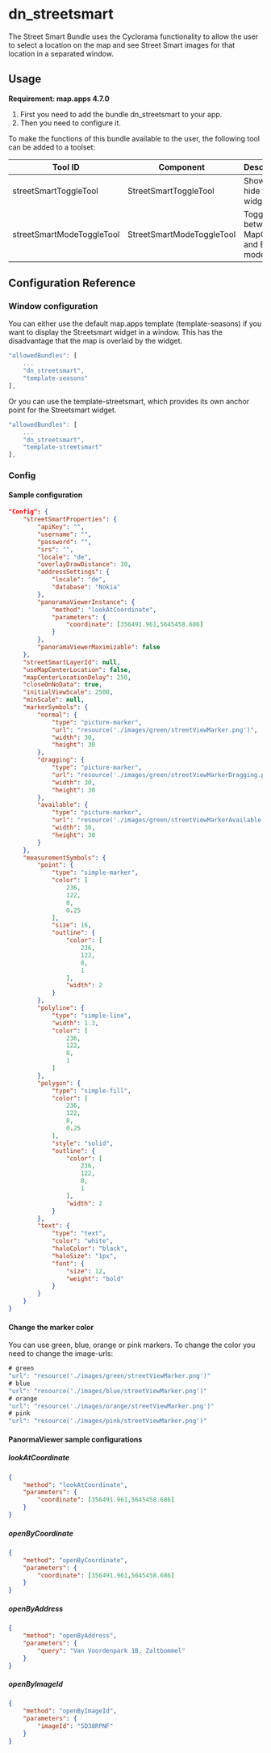 # dn_streetsmart
The Street Smart Bundle uses the Cyclorama functionality to allow the user to select a location on the map and see Street Smart images for that location in a separated window.

## Usage
**Requirement: map.apps 4.7.0**

1. First you need to add the bundle dn_streetsmart to your app.
2. Then you need to configure it.

To make the functions of this bundle available to the user, the following tool can be added to a toolset:

| Tool ID                   | Component                 | Description                             |
|---------------------------|---------------------------|-----------------------------------------|
| streetSmartToggleTool     | StreetSmartToggleTool     | Show or hide the widget.                |
| streetSmartModeToggleTool | StreetSmartModeToggleTool | Toggle between MapCenter and Edit mode. |

## Configuration Reference

### Window configuration

You can either use the default map.apps template (template-seasons) if you want to display the Streetsmart widget in a window. This has the disadvantage that the map is overlaid by the widget.

```javascript
"allowedBundles": [
    ...
    "dn_streetsmart",
    "template-seasons"
],
```

Or you can use the template-streetsmart, which provides its own anchor point for the Streetsmart widget.

```javascript
"allowedBundles": [
    ...
    "dn_streetsmart",
    "template-streetsmart"
],
```

### Config

#### Sample configuration
```json
"Config": {
    "streetSmartProperties": {
        "apiKey": "",
        "username": "",
        "password": "",
        "srs": "",
        "locale": "de",
        "overlayDrawDistance": 30,
        "addressSettings": {
            "locale": "de",
            "database": "Nokia"
        },
        "panoramaViewerInstance": {
            "method": "lookAtCoordinate",
            "parameters": {
                "coordinate": [356491.961,5645458.686]
            }
        },
        "panoramaViewerMaximizable": false
    },
    "streetSmartLayerId": null,
    "useMapCenterLocation": false,
    "mapCenterLocationDelay": 250,
    "closeOnNoData": true,
    "initialViewScale": 2500,
    "minScale": null,
    "markerSymbols": {
        "normal": {
            "type": "picture-marker",
            "url": "resource('./images/green/streetViewMarker.png')",
            "width": 30,
            "height": 30
        },
        "dragging": {
            "type": "picture-marker",
            "url": "resource('./images/green/streetViewMarkerDragging.png')",
            "width": 30,
            "height": 30
        },
        "available": {
            "type": "picture-marker",
            "url": "resource('./images/green/streetViewMarkerAvailable.png')",
            "width": 30,
            "height": 30
        }
    },
    "measurementSymbols": {
        "point": {
            "type": "simple-marker",
            "color": [
                236,
                122,
                8,
                0.25
            ],
            "size": 16,
            "outline": {
                "color": [
                    236,
                    122,
                    8,
                    1
                ],
                "width": 2
            }
        },
        "polyline": {
            "type": "simple-line",
            "width": 1.3,
            "color": [
                236,
                122,
                8,
                1
            ]
        },
        "polygon": {
            "type": "simple-fill",
            "color": [
                236,
                122,
                8,
                0.25
            ],
            "style": "solid",
            "outline": {
                "color": [
                    236,
                    122,
                    8,
                    1
                ],
                "width": 2
            }
        },
        "text": {
            "type": "text",
            "color": "white",
            "haloColor": "black",
            "haloSize": "1px",
            "font": {
                "size": 12,
                "weight": "bold"
            }
        }
    }
}
```

#### Change the marker color

You can use green, blue, orange or pink markers. To change the color you need to change the image-urls:

```javascript
# green
"url": "resource('./images/green/streetViewMarker.png')"
# blue
"url": "resource('./images/blue/streetViewMarker.png')"
# orange
"url": "resource('./images/orange/streetViewMarker.png')"
# pink
"url": "resource('./images/pink/streetViewMarker.png')"
```

#### PanormaViewer sample configurations

##### lookAtCoordinate
```json
{
    "method": "lookAtCoordinate",
    "parameters": {
        "coordinate": [356491.961,5645458.686]
    }
}
```

##### openByCoordinate
```json
{
    "method": "openByCoordinate",
    "parameters": {
        "coordinate": [356491.961,5645458.686]
    }
}
```

##### openByAddress
```json
{
    "method": "openByAddress",
    "parameters": {
        "query": "Van Voordenpark 1B, Zaltbommel"
    }
}
```

##### openByImageId
```json
{
    "method": "openByImageId",
    "parameters": {
        "imageId": "5D38RPNF"
    }
}
```

